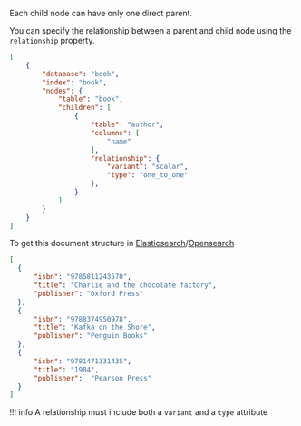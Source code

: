 Each child node can have only one direct parent.

You can specify the relationship between a parent and child node using the `relationship` property.

```JSON
[
    {
        "database": "book",
        "index": "book",
        "nodes": {
            "table": "book",
            "children": [
                {
                    "table": "author",
                    "columns": [
                        "name"
                    ],
                    "relationship": {
                        "variant": "scalar",
                        "type": "one_to_one"
                    },
                }
            ]
        }
    }
]
```

To get this document structure in [Elasticsearch](https://www.elastic.co/products/elastic-stack)/[Opensearch](https://opensearch.org/)

```JSON
[
  {
      "isbn": "9785811243570",
      "title": "Charlie and the chocolate factory",
      "publisher": "Oxford Press"
  },
  {
      "isbn": "9788374950978",
      "title": "Kafka on the Shore",
      "publisher": "Penguin Books"
  },
  {
      "isbn": "9781471331435",
      "title": "1984",
      "publisher":  "Pearson Press"
  }
]
```

!!! info
    A relationship must include both a `variant` and a `type` attribute


